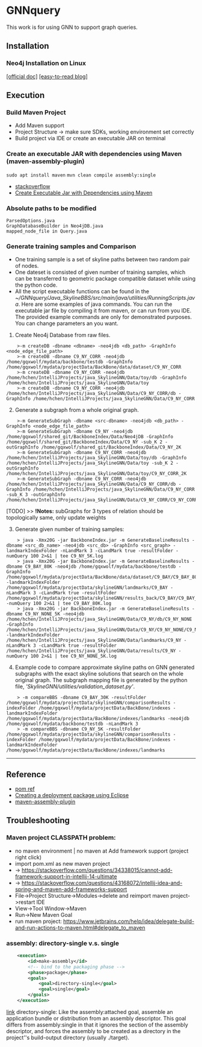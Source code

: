 # GNNquery

This work is for using GNN to support graph queries. 


## Installation

### Neo4j Installation on Linux

[[official doc]](https://neo4j.com/docs/operations-manual/current/installation/linux/debian/#debian-add-repository)
[[easy-to-read blog]](https://linuxways.net/ubuntu/how-to-install-and-configure-neo4j-on-ubuntu-20-04/)


## Execution

### Build Maven Project 

- Add Maven support
- Project Structure -> make sure SDKs, working environment set correctly
- Build project via IDE or create an executable JAR on terminal


### Create an executable JAR with dependencies using Maven (maven-assembly-plugin)

`sudo apt install maven`
`mvn clean compile assembly:single`

- [stackoverflow](https://stackoverflow.com/questions/574594/how-can-i-create-an-executable-jar-with-dependencies-using-maven)
- [Create Executable Jar with Dependencies using Maven](http://www.javabyexamples.com/create-executable-jar-with-dependencies-using-maven)


### Absolute paths to be modified

```
ParsedOptions.java
GraphDatabaseBuilder in Neo4jDB.java
mapped_node_file in Query.java 
```


### Generate training samples and Comparison 

- One training sample is a set of skyline paths between two random pair of nodes.
- One dateset is consisted of given number of training samples, which can be transferred to geometric package compatible dataset while using the python code.
- All the script executable functions can be found in the  *~/GNNquery/Java_SkylineBBS/src/main/java/utilities/RunningScripts.java*. Here are some examples of java commands. You can run the executable jar file by compiling it from maven, or can run from you IDE. The provided example commands are only for demonstrated purposes. You can change parameters an you want.  

1. Create Neo4j Database from raw files. 
```
    >-m createDB -dbname <dbname> -neo4jdb <db_path> -GraphInfo <node_edge_file_path>
    >-m createDB -dbname C9_NY_CORR -neo4jdb /home/gqxwolf/mydata/backbone/testdb -GraphInfo /home/gqxwolf/mydata/projectData/BackBone/data/dataset/C9_NY_CORR
    >-m createDB -dbname C9_NY_CORR -neo4jdb /home/hchen/IntelliJProjects/java_SkylineGNN/Data/toy/db -GraphInfo /home/hchen/IntelliJProjects/java_SkylineGNN/Data/toy
    >-m createDB -dbname C9_NY_CORR -neo4jdb /home/hchen/IntelliJProjects/java_SkylineGNN/Data/C9_NY_CORR/db -GraphInfo /home/hchen/IntelliJProjects/java_SkylineGNN/Data/C9_NY_CORR
```

2. Generate a subgraph from a whole original graph. 
```
    >-m GenerateSubGraph -dbname <src-dbname> -neo4jdb <db_path> -GraphInfo <node_edge_file_path>
    >-m GenerateSubGraph -dbname C9_NY -neo4jdb /home/gqxwolf/shared_git/BackboneIndex/Data/Neo4jDB -GraphInfo /home/gqxwolf/shared_git/BackboneIndex/Data/C9_NY -sub_K 2 -outGraphInfo /home/gqxwolf/shared_git/BackboneIndex/Data/C9_NY_2K 
    >-m GenerateSubGraph -dbname C9_NY_CORR -neo4jdb /home/hchen/IntelliJProjects/java_SkylineGNN/Data/toy/db -GraphInfo /home/hchen/IntelliJProjects/java_SkylineGNN/Data/toy -sub_K 2 -outGraphInfo /home/hchen/IntelliJProjects/java_SkylineGNN/Data/toy/C9_NY_CORR_2K 
    >-m GenerateSubGraph -dbname C9_NY_CORR -neo4jdb /home/hchen/IntelliJProjects/java_SkylineGNN/Data/C9_NY_CORR/db -GraphInfo /home/hchen/IntelliJProjects/java_SkylineGNN/Data/C9_NY_CORR -sub_K 3 -outGraphInfo /home/hchen/IntelliJProjects/java_SkylineGNN/Data/C9_NY_CORR/C9_NY_CORR_3K 
```
[TODO] >> **!Notes:** subGraphs for 3 types of relation should be topologically same, only update weights

3. Generate given number of training samples:
```
    > java -Xmx20G -jar BackboneIndex.jar -m GenerateBaselineResults -dbname <src_db_name> -neo4jdb <src_db> -GraphInfo <src_graph> -landmarkIndexFolder -nLandMark 3 -cLandMark true -resultFolder -numQuery 100 2>&1 | tee C9_NY_5K.log
    > java -Xmx20G -jar BackboneIndex.jar -m GenerateBaselineResults -dbname C9_BAY_80K -neo4jdb /home/gqxwolf/mydata/backbone/testdb -GraphInfo /home/gqxwolf/mydata/projectData/BackBone/data/dataset/C9_BAY/C9_BAY_80K -landmarkIndexFolder /home/gqxwolf/mydata/projectData/skylineGNN/landmarks/C9_BAY -nLandMark 3 -cLandMark true -resultFolder /home/gqxwolf/mydata/projectData/skylineGNN/results_back/C9_BAY/C9_BAY_80K/results -numQuery 100 2>&1 | tee C9_BAY_80K.log
    > java -Xmx20G -jar BackboneIndex.jar -m GenerateBaselineResults -dbname C9_NY_NONE_5K -neo4jdb /home/hchen/IntelliJProjects/java_SkylineGNN/Data/C9_NY/db/C9_NY_NONE -GraphInfo /home/hchen/IntelliJProjects/java_SkylineGNN/Data/C9_NY/C9_NY_NONE/C9_NY_NONE_5K -landmarkIndexFolder /home/hchen/IntelliJProjects/java_SkylineGNN/Data/landmarks/C9_NY -nLandMark 3 -cLandMark true -resultFolder /home/hchen/IntelliJProjects/java_SkylineGNN/Data/results/C9_NY -numQuery 100 2>&1 | tee C9_NY_NONE_5K.log
```

4. Example code to compare approximate skyline paths on GNN generated subgraphs with the exact skyline solutions that search on the whole original graph. The subgraph mapping file is generated by the python file, *'SkylineGNN/utilities/validation_dataset.py'*.
```
    > -m compareBBS -dbname C9_BAY_30K -resultFolder /home/gqxwolf/mydata/projectData/skylineGNN/comparisonResults -indexFolder /home/gqxwolf/mydata/projectData/BackBone/indexes -landmarkIndexFolder /home/gqxwolf/mydata/projectData/BackBone/indexes/landmarks -neo4jdb /home/gqxwolf/mydata/backbone/testdb -nLandMark 3
    > -m compareBBS -dbname C9_NY_5K -resultFolder /home/gqxwolf/mydata/projectData/skylineGNN/comparisonResults -indexFolder /home/gqxwolf/mydata/projectData/BackBone/indexes -landmarkIndexFolder /home/gqxwolf/mydata/projectData/BackBone/indexes/landmarks
```

   

---
## Reference

- [pom ref](https://maven.apache.org/guides/introduction/introduction-to-the-pom.html)
- [Creating a deployment package using Eclipse](https://docs.aws.amazon.com/lambda/latest/dg/java-package-eclipse.html)
- [maven-assembly-plugin](https://maven.apache.org/plugins/maven-assembly-plugin/plugin-info.html)


## Troubleshooting

### Maven project CLASSPATH problem:

- no maven environment | no maven at Add framework support (project right click)
- import pom.xml as new maven project
- -> https://stackoverflow.com/questions/34338015/cannot-add-framework-support-in-intellij-14-ultimate
- -> https://stackoverflow.com/questions/43168072/intellij-idea-and-spring-and-maven-add-frameworks-support
- File->Project Structure->Modules->delete and reimport maven project->restart IDE
- View->Tool Window->Maven
- Run->New Maven Goal
- run maven project:
  https://www.jetbrains.com/help/idea/delegate-build-and-run-actions-to-maven.html#delegate_to_maven


### assembly: directory-single v.s. single

```xml
    <execution>
        <id>make-assembly</id>
        <!-- bind to the packaging phase -->
        <phase>package</phase>
        <goals>
            <goal>directory-single</goal>
            <goal>single</goal>
        </goals>
    </execution>
```

[link](http://www.mtitek.com/tutorials/maven/maven-plugin-assembly.php) directory-single: Like the assembly:attached goal, assemble an application bundle or distribution from an assembly descriptor. 
This goal differs from assembly:single in that it ignores the <formats/> section of the assembly descriptor, 
and forces the assembly to be created as a directory in the project''s build-output directory (usually ./target).